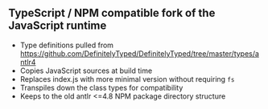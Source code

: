 
## TypeScript / NPM compatible fork of the JavaScript runtime

- Type definitions pulled from https://github.com/DefinitelyTyped/DefinitelyTyped/tree/master/types/antlr4
- Copies JavaScript sources at build time
- Replaces index.js with more minimal version without requiring `fs`
- Transpiles down the class types for compatibility
- Keeps to the old antlr <=4.8 NPM package directory structure